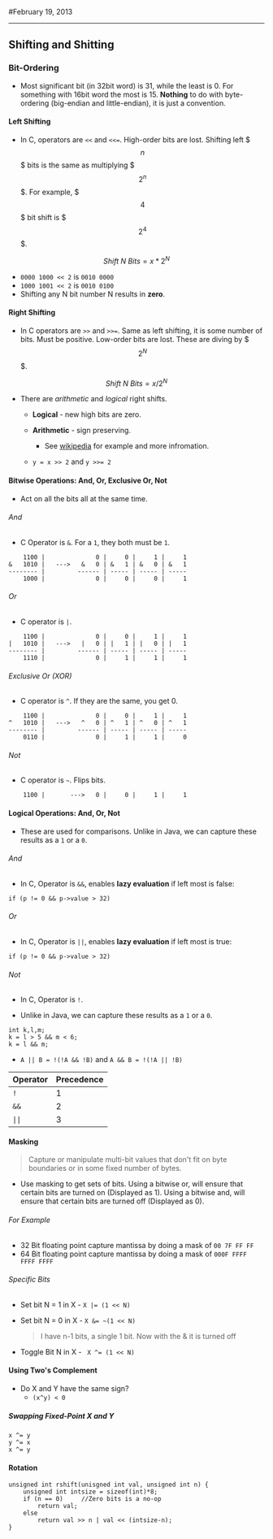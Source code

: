 #February 19, 2013
***
## Shifting and Shitting
### Bit-Ordering
-	Most significant bit (in 32bit word) is 31, while the least is 0. For something with 16bit word the most is 15. **Nothing** to do with byte-ordering (big-endian and little-endian), it is just a convention.

#### Left Shifting
-	In C, operators are `<<` and `<<=`. High-order bits are lost. Shifting left $$$n$$$ bits is the same as multiplying $$$2^n$$$. For example, $$$4$$$ bit shift is $$$2^4$$$.

$$Shift\ N\ Bits = x*2^N$$

- `0000 1000 << 2` is `0010 0000`
- `1000 1001 << 2` is `0010 0100`
-	Shifting any N bit number N results in **zero**.

#### Right Shifting
-	In C operators are `>>` and `>>=`. Same as left shifting, it is some number of bits. Must be positive. Low-order bits are lost. These are diving by $$$2^N$$$.

$$Shift\ N\ Bits = x/2^N$$

-	There are *arithmetic* and *logical* right shifts.
	-	**Logical** - new high bits are zero.
	-	**Arithmetic** - sign preserving.
		- See [wikipedia](http://en.wikipedia.org/wiki/Bitwise_operation#Bit_shifts) for example and more infromation.
		
	- `y = x >> 2` and `y >>= 2`
	
#### Bitwise Operations: And, Or, Exclusive Or, Not
-	Act on all the bits all at the same time.

###### And
-	C Operator is `&`. For a `1`, they both must be `1`.

```
	1100 |				0 |		0 |		1 |		1
&	1010 |	 --->	& 	0 | &	1 | &	0 | &	1
-------- |		   ------ | ----- | ----- | -----
	1000 |				0 |		0 |		0 |		1
```

###### Or
-	C operator is `|`.

```
	1100 |				0 |		0 |		1 |		1
|	1010 |	 --->	| 	0 | |	1 | |	0 | |	1
-------- |		   ------ | ----- | ----- | -----
	1110 |				0 |		1 |		1 |		1
```

###### Exclusive Or (XOR)
-	C operator is `^`. If they are the same, you get 0.

```
	1100 |				0 |		0 |		1 |		1
^	1010 |	 --->	^ 	0 | ^	1 | ^	0 | ^	1
-------- |		   ------ | ----- | ----- | -----
	0110 |				0 |		1 |		1 |		0
```

###### Not
-	C operator is `~`. Flips bits.

```
	1100 |		 --->	0 |		0 |		1 |		1
```

#### Logical Operations: And, Or, Not
-	These are used for comparisons. Unlike in Java, we can capture these results as a `1` or a `0`.
###### And
-	In C, Operator is `&&`, enables **lazy evaluation** if left most is false:
```
if (p != 0 && p->value > 32)
```
###### Or
-	In C, Operator is `||`, enables **lazy evaluation** if left most is true:
```
if (p != 0 && p->value > 32)
```
###### Not
-	In C, Operator is `!`.

- Unlike in Java, we can capture these results as a `1` or a `0`.

```
int k,l,m;
k = l > 5 && m < 6;
k = l && m;
```

-	`A || B = !(!A && !B)` and `A && B = !(!A || !B)`

Operator | Precedence
-------|-------
`!`	|	1
`&&`	|	2
`\|\|`		|	3

#### Masking
>	Capture or manipulate multi-bit values that don't fit on byte boundaries or in some fixed number of bytes.

-	Use masking to get sets of bits. Using a bitwise or, will ensure that certain bits are turned on (Displayed as 1). Using a bitwise and, will ensure that certain bits are turned off (Displayed as 0).
###### For Example
-	32 Bit floating point capture mantissa by doing a mask of `00 7F FF FF`
-	64 Bit floating point capture mantissa by doing a mask of `000F FFFF FFFF FFFF`
###### Specific Bits
-	Set bit N = 1 in X - `X |= (1 << N)`
-	Set bit N = 0 in X - `X &= ~(1 << N)`
	>	I have n-1 bits, a single 1 bit. Now with the & it is turned off
	
-	Toggle Bit N in X - ` X ^= (1 << N)`

#### Using Two's Complement
-	Do X and Y have the same sign?
	-	`(x^y) < 0`

##### Swapping Fixed-Point X and Y
```
x ^= y
y ^= x
x ^= y
```

#### Rotation
```
unsigned int rshift(unisgned int val, unsigned int n) {
	unsigned int intsize = sizeof(int)*8;
	if (n == 0)		//Zero bits is a no-op
		return val;
	else
		return val >> n | val << (intsize-n);
}
```